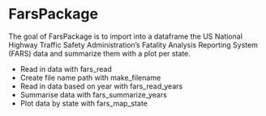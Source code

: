 
<!-- README.md is generated from README.Rmd. Please edit that file -->

# FarsPackage

<!-- badges: start -->
<!-- badges: end -->

The goal of FarsPackage is to import into a dataframe the US National
Highway Traffic Safety Administration’s Fatality Analysis Reporting
System (FARS) data and summarize them with a plot per state.

- Read in data with fars_read
- Create file name path with make_filename
- Read in data based on year with fars_read_years
- Summarise data with fars_summarize_years
- Plot data by state with fars_map_state

<!-- You'll still need to render `README.Rmd` regularly, to keep `README.md` up-to-date. `devtools::build_readme()` is handy for this. You could also use GitHub Actions to re-render `README.Rmd` every time you push. An example workflow can be found here: <https://github.com/r-lib/actions/tree/v1/examples>. -->

